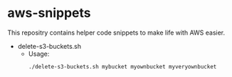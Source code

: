 # aws-snippets

This repositry contains helper code snippets to make life with AWS easier.

* delete-s3-buckets.sh
  * Usage:
    ```sh
    ./delete-s3-buckets.sh mybucket myownbucket myveryownbucket
    ```